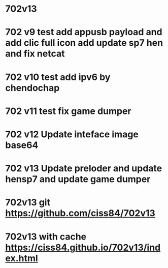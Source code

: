 # 702v13
# 702 v9 test add appusb payload and add clic full icon add update sp7 hen and fix netcat
# 702 v10 test add ipv6 by chendochap
# 702 v11 test fix game dumper
# 702 v12 Update inteface image base64
# 702 v13 Update preloder and update hensp7 and update game dumper
# 702v13 git https://github.com/ciss84/702v13
# 702v13 with cache https://ciss84.github.io/702v13/index.html
